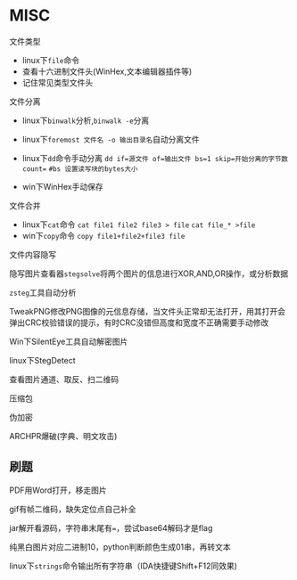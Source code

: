 # MISC

文件类型

- linux下`file`命令
- 查看十六进制文件头(WinHex,文本编辑器插件等)
- 记住常见类型文件头

文件分离

- linux下`binwalk`分析,`binwalk -e`分离

- linux下`foremost 文件名 -o 输出目录名`自动分离文件

- linux下`dd`命令手动分离
  `dd if=源文件 of=输出文件 bs=1 skip=开始分离的字节数 count=`
  `#bs 设置读写块的bytes大小`
- win下WinHex手动保存

文件合并

- linux下`cat`命令
  `cat file1 file2 file3 > file`
  `cat file_* >file`
- win下`copy`命令
  `copy file1+file2+file3 file`

文件内容隐写

隐写图片查看器`stegsolve`将两个图片的信息进行XOR,AND,OR操作，或分析数据

`zsteg`工具自动分析

TweakPNG修改PNG图像的元信息存储，当文件头正常却无法打开，用其打开会弹出CRC校验错误的提示，有时CRC没错但高度和宽度不正确需要手动修改

Win下SilentEye工具自动解密图片

linux下StegDetect

查看图片通道、取反、扫二维码

压缩包

伪加密

ARCHPR爆破(字典、明文攻击)

## 刷题

PDF用Word打开，移走图片

gif有帧二维码，缺失定位点自己补全

jar解开看源码，字符串末尾有`=`，尝试base64解码才是flag

纯黑白图片对应二进制10，python判断颜色生成01串，再转文本

linux下`strings`命令输出所有字符串（IDA快捷键Shift+F12同效果)